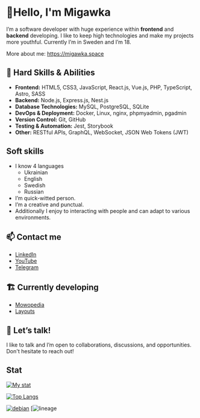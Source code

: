 # 👋Hello, I'm Migawka

I’m a software developer with huge experience within **frontend** and **backend** developing. I like to keep high technologies and make my projects more youthful. Currently I’m in Sweden and I’m 18.

More about me: https://migawka.space

## 🔧 Hard Skills & Abilities

- **Frontend:** HTML5, CSS3, JavaScript, React.js, Vue.js, PHP, TypeScript, Astro, SASS
- **Backend:** Node.js, Express.js, Nest.js
- **Database Technologies:** MySQL, PostgreSQL, SQLite
- **DevOps & Deployment:** Docker, Linux, nginx, phpmyadmin, pgadmin
- **Version Control:** Git, GitHub
- **Testing & Automation:** Jest, Storybook
- **Other:** RESTful APIs, GraphQL, WebSocket, JSON Web Tokens (JWT)

## Soft skills

- I know 4 languages
    - Ukrainian
    - English
    - Swedish
    - Russian
- I’m quick-witted person.
- I’m a creative and punctual.
- Additionally I enjoy to interacting with people and can adapt to various environments.

## 📫 Contact me

- [LinkedIn](https://www.linkedin.com/in/yevhen-klimov-625a4226a/)
- [YouTube](https://www.youtube.com/channel/UCrstUza8m8P9BsjJFTqRlxA)
- [Telegram](https://t.me/Migawk)

## 🏗️ Currently developing

- [Mowopedia](http://mowopedia.migawka.space/)
- [Layouts](https://github.com/Migawk/Layouts)

## 💬 Let’s talk!

I like to talk and I’m open to collaborations, discussions, and opportunities. Don't hesitate to reach out!

## Stat
[![My stat](https://github-readme-stats.vercel.app/api?username=migawk&show_icons=true&theme=radical)](https://migawka.space)

[![Top Langs](https://github-readme-stats.vercel.app/api/top-langs/?username=migawk&layout=pie)](https://migawka.space)

[![debian](https://img.shields.io/badge/Debian-A81D33?style=for-the-badge&logo=debian&logoColor=white)](https://www.debian.org/)
[![lineage](https://img.shields.io/badge/lineageos-167C80?style=for-the-badge&logo=lineageos&logoColor=white)

